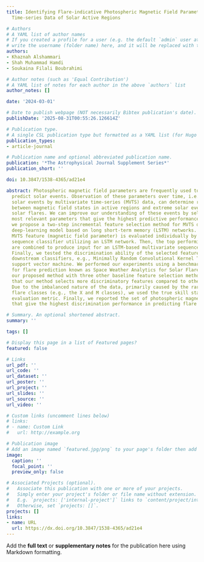 ```yaml
---
title: Identifying Flare-indicative Photospheric Magnetic Field Parameters from Multivariate
  Time-series Data of Solar Active Regions

# Authors
# A YAML list of author names
# If you created a profile for a user (e.g. the default `admin` user at `content/authors/admin/`), 
# write the username (folder name) here, and it will be replaced with their full name and linked to their profile.
authors:
- Khaznah Alshammari
- Shah Muhammad Hamdi
- Soukaina Filali Boubrahimi

# Author notes (such as 'Equal Contribution')
# A YAML list of notes for each author in the above `authors` list
author_notes: []

date: '2024-03-01'

# Date to publish webpage (NOT necessarily Bibtex publication's date).
publishDate: '2025-08-31T00:55:26.126614Z'

# Publication type.
# A single CSL publication type but formatted as a YAML list (for Hugo requirements).
publication_types:
- article-journal

# Publication name and optional abbreviated publication name.
publication: '*The Astrophysical Journal Supplement Series*'
publication_short: ''

doi: 10.3847/1538-4365/ad21e4

abstract: Photospheric magnetic field parameters are frequently used to analyze and
  predict solar events. Observation of these parameters over time, i.e., representing
  solar events by multivariate time-series (MVTS) data, can determine relationships
  between magnetic field states in active regions and extreme solar events, e.g.,
  solar flares. We can improve our understanding of these events by selecting the
  most relevant parameters that give the highest predictive performance. In this study,
  we propose a two-step incremental feature selection method for MVTS data using a
  deep-learning model based on long short-term memory (LSTM) networks. First, each
  MVTS feature (magnetic field parameter) is evaluated individually by a univariate
  sequence classifier utilizing an LSTM network. Then, the top performing features
  are combined to produce input for an LSTM-based multivariate sequence classifier.
  Finally, we tested the discrimination ability of the selected features by training
  downstream classifiers, e.g., Minimally Random Convolutional Kernel Transform and
  support vector machine. We performed our experiments using a benchmark data set
  for flare prediction known as Space Weather Analytics for Solar Flares. We compared
  our proposed method with three other baseline feature selection methods and demonstrated
  that our method selects more discriminatory features compared to other methods.
  Due to the imbalanced nature of the data, primarily caused by the rarity of minority
  flare classes (e.g., the X and M classes), we used the true skill statistic as the
  evaluation metric. Finally, we reported the set of photospheric magnetic field parameters
  that give the highest discrimination performance in predicting flare classes.

# Summary. An optional shortened abstract.
summary: ''

tags: []

# Display this page in a list of Featured pages?
featured: false

# Links
url_pdf: ''
url_code: ''
url_dataset: ''
url_poster: ''
url_project: ''
url_slides: ''
url_source: ''
url_video: ''

# Custom links (uncomment lines below)
# links:
# - name: Custom Link
#   url: http://example.org

# Publication image
# Add an image named `featured.jpg/png` to your page's folder then add a caption below.
image:
  caption: ''
  focal_point: ''
  preview_only: false

# Associated Projects (optional).
#   Associate this publication with one or more of your projects.
#   Simply enter your project's folder or file name without extension.
#   E.g. `projects: ['internal-project']` links to `content/project/internal-project/index.md`.
#   Otherwise, set `projects: []`.
projects: []
links:
- name: URL
  url: https://dx.doi.org/10.3847/1538-4365/ad21e4
---
```


Add the **full text** or **supplementary notes** for the publication here using Markdown formatting.
